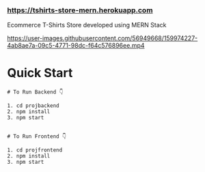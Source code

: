 ### https://tshirts-store-mern.herokuapp.com

Ecommerce T-Shirts Store developed using MERN Stack




https://user-images.githubusercontent.com/56949668/159974227-4ab8ae7a-09c5-4771-98dc-f64c576896ee.mp4


# Quick Start
```
# To Run Backend 👇

1. cd projbackend
2. npm install
3. npm start


# To Run Frontend 👇

1. cd projfrontend
2. npm install
3. npm start

```
